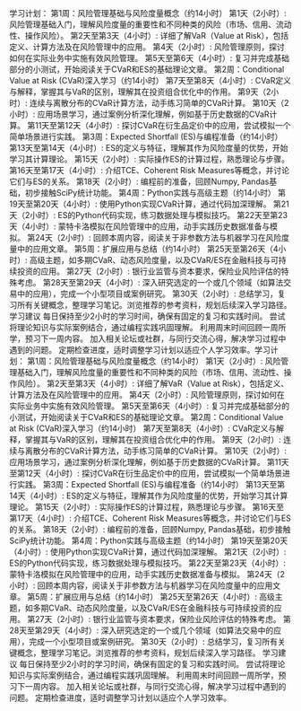 学习计划：
第1周：风险管理基础与风险度量概念（约14小时）
第1天（2小时）: 风险管理基础入门，理解风险度量的重要性和不同种类的风险（市场、信用、流动性、操作风险）。
第2天至第3天（4小时）: 详细了解VaR（Value at Risk），包括定义、计算方法及在风险管理中的应用。
第4天（2小时）: 风险管理原则，探讨如何在实际业务中实施有效风险管理。
第5天至第6天（4小时）: 复习并完成基础部分的小测试，开始阅读关于CVaR和ES的基础理论文章。
第2周：Conditional Value at Risk (CVaR)深入学习（约14小时）
第7天至第8天（4小时）: CVaR定义与解释，掌握其与VaR的区别，理解其在投资组合优化中的作用。
第9天（2小时）: 连续与离散分布的CVaR计算方法，动手练习简单的CVaR计算。
第10天（2小时）: 应用场景学习，通过案例分析深化理解，例如基于历史数据的CVaR计算。
第11天至第12天（4小时）: 探讨CVaR在衍生品定价中的应用，尝试模拟一个简单场景进行实践。
第3周：Expected Shortfall (ES)与编程准备（约14小时）
第13天至第14天（4小时）: ES的定义与特征，理解其作为风险度量的优势，开始学习其计算理论。
第15天（2小时）: 实际操作ES的计算过程，熟悉理论与步骤。
第16天至第17天（4小时）: 介绍TCE、Coherent Risk Measures等概念，并讨论它们与ES的关系。
第18天（2小时）: 编程前的准备，回顾Numpy, Pandas基础，初步接触SciPy统计功能。
第4周：Python实践与高级主题（约14小时）
第19天至第20天（4小时）: 使用Python实现CVaR计算，通过代码加深理解。
第21天（2小时）: ES的Python代码实现，练习数据处理与模拟技巧。
第22天至第23天（4小时）: 蒙特卡洛模拟在风险管理中的应用，动手实践历史数据准备与模拟。
第24天（2小时）: 回顾本周内容，阅读关于非参数方法与机器学习在风险度量中的应用文章。
第5周：扩展应用与总结（约14小时）
第25天至第26天（4小时）: 高级主题，如多期CVaR、动态风险度量，以及CVaR/ES在金融科技与可持续投资的应用。
第27天（2小时）: 银行业监管与资本要求，保险业风险评估的特殊考虑。
第28天至第29天（4小时）: 深入研究选定的一个或几个领域（如算法交易中的应用），完成一个小型项目或案例研究。
第30天（2小时）: 总结学习，复习所有关键概念，整理学习笔记。浏览推荐的参考资料，规划后续深入学习路径。
学习建议
每日保持至少2小时的学习时间，确保有固定的复习和实践时间。
尝试将理论知识与实际案例结合，通过编程实践巩固理解。
利用周末时间回顾一周所学，预习下一周内容。
加入相关论坛或社群，与同行交流心得，解决学习过程中遇到的问题。
定期检查进度，适时调整学习计划以适应个人学习效率。学习计划：
第1周：风险管理基础与风险度量概念（约14小时）
第1天（2小时）: 风险管理基础入门，理解风险度量的重要性和不同种类的风险（市场、信用、流动性、操作风险）。
第2天至第3天（4小时）: 详细了解VaR（Value at Risk），包括定义、计算方法及在风险管理中的应用。
第4天（2小时）: 风险管理原则，探讨如何在实际业务中实施有效风险管理。
第5天至第6天（4小时）: 复习并完成基础部分的小测试，开始阅读关于CVaR和ES的基础理论文章。
第2周：Conditional Value at Risk (CVaR)深入学习（约14小时）
第7天至第8天（4小时）: CVaR定义与解释，掌握其与VaR的区别，理解其在投资组合优化中的作用。
第9天（2小时）: 连续与离散分布的CVaR计算方法，动手练习简单的CVaR计算。
第10天（2小时）: 应用场景学习，通过案例分析深化理解，例如基于历史数据的CVaR计算。
第11天至第12天（4小时）: 探讨CVaR在衍生品定价中的应用，尝试模拟一个简单场景进行实践。
第3周：Expected Shortfall (ES)与编程准备（约14小时）
第13天至第14天（4小时）: ES的定义与特征，理解其作为风险度量的优势，开始学习其计算理论。
第15天（2小时）: 实际操作ES的计算过程，熟悉理论与步骤。
第16天至第17天（4小时）: 介绍TCE、Coherent Risk Measures等概念，并讨论它们与ES的关系。
第18天（2小时）: 编程前的准备，回顾Numpy, Pandas基础，初步接触SciPy统计功能。
第4周：Python实践与高级主题（约14小时）
第19天至第20天（4小时）: 使用Python实现CVaR计算，通过代码加深理解。
第21天（2小时）: ES的Python代码实现，练习数据处理与模拟技巧。
第22天至第23天（4小时）: 蒙特卡洛模拟在风险管理中的应用，动手实践历史数据准备与模拟。
第24天（2小时）: 回顾本周内容，阅读关于非参数方法与机器学习在风险度量中的应用文章。
第5周：扩展应用与总结（约14小时）
第25天至第26天（4小时）: 高级主题，如多期CVaR、动态风险度量，以及CVaR/ES在金融科技与可持续投资的应用。
第27天（2小时）: 银行业监管与资本要求，保险业风险评估的特殊考虑。
第28天至第29天（4小时）: 深入研究选定的一个或几个领域（如算法交易中的应用），完成一个小型项目或案例研究。
第30天（2小时）: 总结学习，复习所有关键概念，整理学习笔记。浏览推荐的参考资料，规划后续深入学习路径。
学习建议
每日保持至少2小时的学习时间，确保有固定的复习和实践时间。
尝试将理论知识与实际案例结合，通过编程实践巩固理解。
利用周末时间回顾一周所学，预习下一周内容。
加入相关论坛或社群，与同行交流心得，解决学习过程中遇到的问题。
定期检查进度，适时调整学习计划以适应个人学习效率。